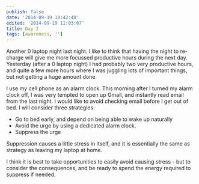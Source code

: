 ```yaml
---
publish: false
date: '2014-09-19 10:42:48'
edited: '2014-09-19 11:03:07'
title: Day 2
tags: [awareness, '']
---
```


Another 0 laptop night last night. I like to think that having the night to re-charge will give me more focussed productive hours during the next day. Yesterday (after a 0 laptop night) I had probably two very productive hours, and quite a few more hours where I was juggling lots of important things, but not getting a huge amount done.

I use my cell phone as an alarm clock. This morning after I turned my alarm clock off, I was very tempted to open up Gmail, and instantly read email from the last night. I would like to avoid checking email before I get out of bed. I will consider three strategies: 

- Go to bed early, and depend on being able to wake up naturally
- Avoid the urge by using a dedicated alarm clock. 
- Suppress the urge

Suppression causes a little stress in itself, and it is essentially the same as strategy as leaving my laptop at home.

I think it is best to take opportunities to easily avoid causing stress - but to consider the consequences, and be ready to spend the energy required to suppress if needed. 



